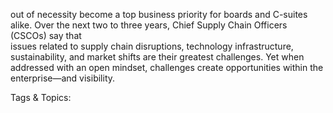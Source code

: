 out of necessity become a top business priority for boards and C-suites alike. 
Over the next two to three years, Chief Supply Chain Officers (CSCOs) say that  
issues related to supply chain disruptions, technology infrastructure, sustainability, 
and market shifts are their greatest challenges. Yet when addressed with an open 
mindset, challenges create opportunities within the enterprise—and visibility.  

   Tags & Topics:
   